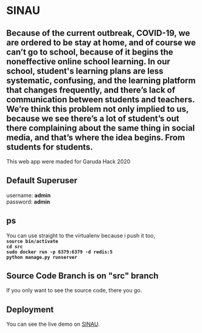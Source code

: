 # SINAU
 Because of the current outbreak, COVID-19, we are ordered to be stay at home, and of course we can’t go to school, because of it begins the noneffective online school learning. In our school, student's learning plans are less systematic, confusing, and the learning platform that changes frequently, and there’s lack of communication between students and teachers. We’re think this problem not only implied to us, because we see there’s a lot of student’s out there complaining about the same thing in social media, and that’s where the idea begins. From students for students.
 ----------------------
 This web app were maded for Garuda Hack 2020
## Default Superuser
username: **admin**<br>
password: **admin**
## ps
You can use straight to the virtualenv because i push it too, <br>
**`source bin/activate`** <br>
**`cd src`** <br>
**`sudo docker run -p 6379:6379 -d redis:5`**  <br>
**`python manage.py runserver`** <br>
## Source Code Branch is on "src" branch
If you only want to see the source code, there you go.
## Deployment
You can see the live demo on [SINAU](https://sinau-webapp.herokuapp.com/).

